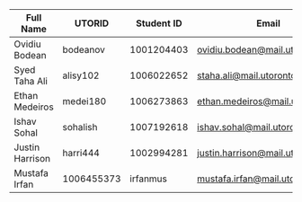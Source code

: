 | Full Name | UTORID | Student ID | Email | Best Way to Contact | Discord Username|
|-----------|--------|------------|-------|---------------------|------------------|
|Ovidiu Bodean|bodeanov|1001204403|ovidiu.bodean@mail.utoronto.ca|9054628186|ovi#1878|
|Syed Taha Ali|alisy102|1006022652 |staha.ali@mail.utoronto.ca|6479160298|Tahali#4103|
|Ethan Medeiros|medei180|1006273863|ethan.medeiros@mail.utoronto.ca|6476770493|K00lAid#7705|
|Ishav Sohal|sohalish|1007192618|ishav.sohal@mail.utoronto.ca|6477872609|Ishav Sohal#9043|
|Justin Harrison|harri444|1002994281|justin.harrison@mail.utoronto.ca|6139812840|Potato Diet#8800|
|Mustafa Irfan|1006455373|irfanmus |mustafa.irfan@mail.utoronto.ca |6476760012|Moose1#1467|